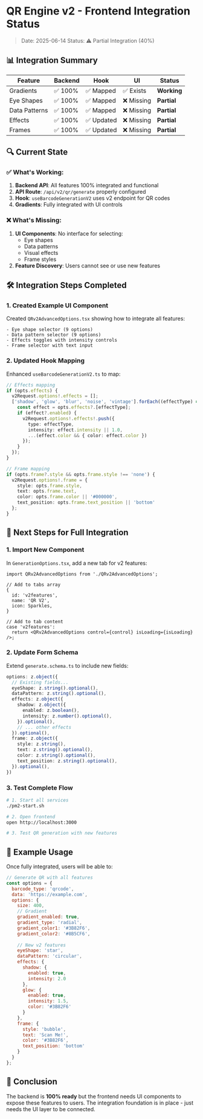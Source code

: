 # QR Engine v2 - Frontend Integration Status
> Date: 2025-06-14
> Status: ⚠️ Partial Integration (40%)

## 📊 Integration Summary

| Feature | Backend | Hook | UI | Status |
|---------|---------|------|-----|--------|
| Gradients | ✅ 100% | ✅ Mapped | ✅ Exists | **Working** |
| Eye Shapes | ✅ 100% | ✅ Mapped | ❌ Missing | **Partial** |
| Data Patterns | ✅ 100% | ✅ Mapped | ❌ Missing | **Partial** |
| Effects | ✅ 100% | ✅ Updated | ❌ Missing | **Partial** |
| Frames | ✅ 100% | ✅ Updated | ❌ Missing | **Partial** |

## 🔍 Current State

### ✅ What's Working:
1. **Backend API**: All features 100% integrated and functional
2. **API Route**: `/api/v2/qr/generate` properly configured
3. **Hook**: `useBarcodeGenerationV2` uses v2 endpoint for QR codes
4. **Gradients**: Fully integrated with UI controls

### ❌ What's Missing:
1. **UI Components**: No interface for selecting:
   - Eye shapes
   - Data patterns
   - Visual effects
   - Frame styles
2. **Feature Discovery**: Users cannot see or use new features

## 🛠️ Integration Steps Completed

### 1. Created Example UI Component
Created `QRv2AdvancedOptions.tsx` showing how to integrate all features:
```tsx
- Eye shape selector (9 options)
- Data pattern selector (9 options)
- Effects toggles with intensity controls
- Frame selector with text input
```

### 2. Updated Hook Mapping
Enhanced `useBarcodeGenerationV2.ts` to map:
```typescript
// Effects mapping
if (opts.effects) {
  v2Request.options!.effects = [];
  ['shadow', 'glow', 'blur', 'noise', 'vintage'].forEach((effectType) => {
    const effect = opts.effects?.[effectType];
    if (effect?.enabled) {
      v2Request.options!.effects!.push({
        type: effectType,
        intensity: effect.intensity || 1.0,
        ...(effect.color && { color: effect.color })
      });
    }
  });
}

// Frame mapping
if (opts.frame?.style && opts.frame.style !== 'none') {
  v2Request.options!.frame = {
    style: opts.frame.style,
    text: opts.frame.text,
    color: opts.frame.color || '#000000',
    text_position: opts.frame.text_position || 'bottom'
  };
}
```

## 🚀 Next Steps for Full Integration

### 1. Import New Component
In `GenerationOptions.tsx`, add a new tab for v2 features:
```tsx
import QRv2AdvancedOptions from './QRv2AdvancedOptions';

// Add to tabs array
{
  id: 'v2features',
  name: 'QR V2',
  icon: Sparkles,
}

// Add to tab content
case 'v2features':
  return <QRv2AdvancedOptions control={control} isLoading={isLoading} />;
```

### 2. Update Form Schema
Extend `generate.schema.ts` to include new fields:
```typescript
options: z.object({
  // Existing fields...
  eyeShape: z.string().optional(),
  dataPattern: z.string().optional(),
  effects: z.object({
    shadow: z.object({
      enabled: z.boolean(),
      intensity: z.number().optional(),
    }).optional(),
    // ... other effects
  }).optional(),
  frame: z.object({
    style: z.string(),
    text: z.string().optional(),
    color: z.string().optional(),
    text_position: z.string().optional(),
  }).optional(),
})
```

### 3. Test Complete Flow
```bash
# 1. Start all services
./pm2-start.sh

# 2. Open frontend
open http://localhost:3000

# 3. Test QR generation with new features
```

## 📝 Example Usage

Once fully integrated, users will be able to:

```javascript
// Generate QR with all features
const options = {
  barcode_type: 'qrcode',
  data: 'https://example.com',
  options: {
    size: 400,
    // Gradient
    gradient_enabled: true,
    gradient_type: 'radial',
    gradient_color1: '#3B82F6',
    gradient_color2: '#8B5CF6',
    
    // New v2 features
    eyeShape: 'star',
    dataPattern: 'circular',
    effects: {
      shadow: {
        enabled: true,
        intensity: 2.0
      },
      glow: {
        enabled: true,
        intensity: 1.5,
        color: '#3B82F6'
      }
    },
    frame: {
      style: 'bubble',
      text: 'Scan Me!',
      color: '#3B82F6',
      text_position: 'bottom'
    }
  }
};
```

## 🎯 Conclusion

The backend is **100% ready** but the frontend needs UI components to expose these features to users. The integration foundation is in place - just needs the UI layer to be connected.